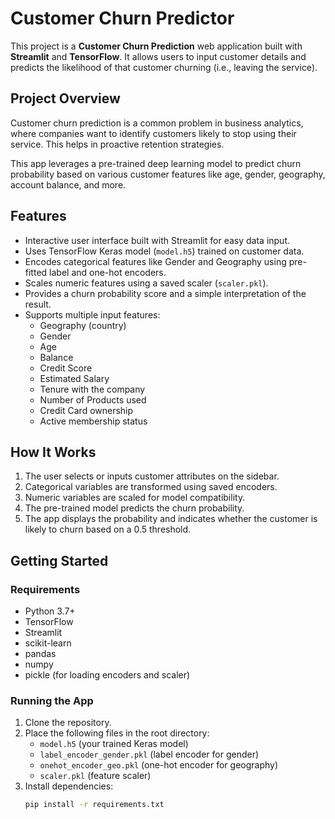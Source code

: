 # Customer Churn Predictor

This project is a **Customer Churn Prediction** web application built with **Streamlit** and **TensorFlow**. It allows users to input customer details and predicts the likelihood of that customer churning (i.e., leaving the service).

## Project Overview

Customer churn prediction is a common problem in business analytics, where companies want to identify customers likely to stop using their service. This helps in proactive retention strategies.

This app leverages a pre-trained deep learning model to predict churn probability based on various customer features like age, gender, geography, account balance, and more.

## Features

- Interactive user interface built with Streamlit for easy data input.
- Uses TensorFlow Keras model (`model.h5`) trained on customer data.
- Encodes categorical features like Gender and Geography using pre-fitted label and one-hot encoders.
- Scales numeric features using a saved scaler (`scaler.pkl`).
- Provides a churn probability score and a simple interpretation of the result.
- Supports multiple input features:
  - Geography (country)
  - Gender
  - Age
  - Balance
  - Credit Score
  - Estimated Salary
  - Tenure with the company
  - Number of Products used
  - Credit Card ownership
  - Active membership status

## How It Works

1. The user selects or inputs customer attributes on the sidebar.
2. Categorical variables are transformed using saved encoders.
3. Numeric variables are scaled for model compatibility.
4. The pre-trained model predicts the churn probability.
5. The app displays the probability and indicates whether the customer is likely to churn based on a 0.5 threshold.

## Getting Started

### Requirements

- Python 3.7+
- TensorFlow
- Streamlit
- scikit-learn
- pandas
- numpy
- pickle (for loading encoders and scaler)

### Running the App

1. Clone the repository.
2. Place the following files in the root directory:
   - `model.h5` (your trained Keras model)
   - `label_encoder_gender.pkl` (label encoder for gender)
   - `onehot_encoder_geo.pkl` (one-hot encoder for geography)
   - `scaler.pkl` (feature scaler)
3. Install dependencies:
   ```bash
   pip install -r requirements.txt
